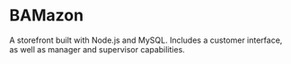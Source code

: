 # BAMazon
A storefront built with Node.js and MySQL. Includes a customer interface, as well as manager and supervisor capabilities.
